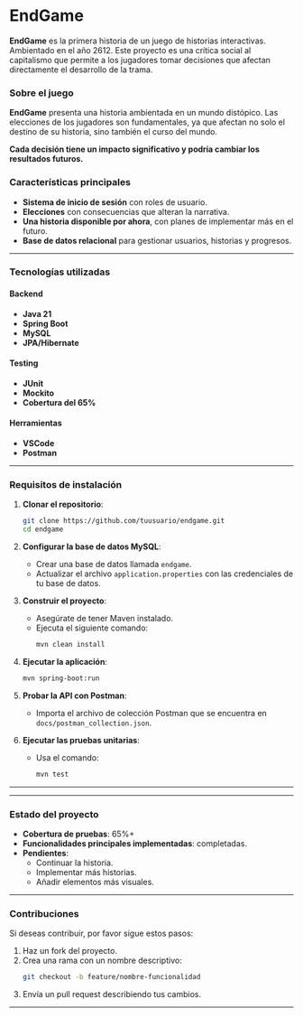 # EndGame

**EndGame** es la primera historia de un juego de historias interactivas. Ambientado en el año 2612. Este proyecto es una crítica social al capitalismo que permite a los jugadores tomar decisiones que afectan directamente el desarrollo de la trama.


### Sobre el juego

**EndGame** presenta una historia ambientada en un mundo distópico. Las elecciones de los jugadores son fundamentales, ya que afectan no solo el destino de su historia, sino también el curso del mundo.

**Cada decisión tiene un impacto significativo y podría cambiar los resultados futuros.**

### Características principales

- **Sistema de inicio de sesión** con roles de usuario.
- **Elecciones** con consecuencias que alteran la narrativa.
- **Una historia disponible por ahora**, con planes de implementar más en el futuro.
- **Base de datos relacional** para gestionar usuarios, historias y progresos.

---

### Tecnologías utilizadas

#### Backend
- **Java 21**
- **Spring Boot**
- **MySQL**
- **JPA/Hibernate**

#### Testing
- **JUnit**
- **Mockito**
- **Cobertura del 65%**

#### Herramientas
- **VSCode**
- **Postman**

---

### Requisitos de instalación

1. **Clonar el repositorio**:
   ```bash
   git clone https://github.com/tuusuario/endgame.git
   cd endgame
   ```

2. **Configurar la base de datos MySQL**:
   - Crear una base de datos llamada `endgame`.
   - Actualizar el archivo `application.properties` con las credenciales de tu base de datos.

3. **Construir el proyecto**:
   - Asegúrate de tener Maven instalado.
   - Ejecuta el siguiente comando:
     ```bash
     mvn clean install
     ```

4. **Ejecutar la aplicación**:
   ```bash
   mvn spring-boot:run
   ```

5. **Probar la API con Postman**:
   - Importa el archivo de colección Postman que se encuentra en `docs/postman_collection.json`.

6. **Ejecutar las pruebas unitarias**:
   - Usa el comando:
     ```bash
     mvn test
     ```

---


---

### Estado del proyecto

- **Cobertura de pruebas**: 65%+
- **Funcionalidades principales implementadas**: completadas.
- **Pendientes**:
  - Continuar la historia.
  - Implementar más historias.
  - Añadir elementos más visuales.

---

### Contribuciones

Si deseas contribuir, por favor sigue estos pasos:

1. Haz un fork del proyecto.
2. Crea una rama con un nombre descriptivo:
   ```bash
   git checkout -b feature/nombre-funcionalidad
   ```
3. Envía un pull request describiendo tus cambios.

---



